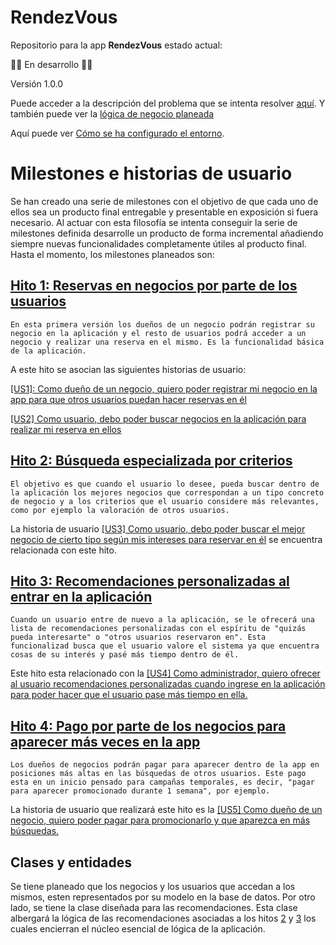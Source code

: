 # RendezVous
Repositorio para la app __RendezVous__ estado actual: 

:mechanic: En desarrollo :mechanic:

Versión 1.0.0

Puede acceder a la descripción del problema que se intenta resolver [aquí](./docs/hito0/descripcion-problema.md). Y también puede ver la [lógica de negocio planeada](./docs/hito0/logica-negocio.md)

Aquí puede ver [Cómo se ha configurado el entorno](./docs/hito0/configuracion-entorno-git.md).

# Milestones e historias de usuario

Se han creado una serie de milestones con el objetivo de que cada uno de ellos sea un producto final entregable y presentable en exposición si fuera necesario. Al actuar con esta filosofía se intenta conseguir la serie de milestones definida desarrolle un producto de forma incremental añadiendo siempre nuevas funcionalidades completamente útiles al producto final. Hasta el momento, los milestones planeados son:

## [Hito 1: Reservas en negocios por parte de los usuarios](https://github.com/ajalba/rendezvous/milestone/1)

    En esta primera versión los dueños de un negocio podrán registrar su negocio en la aplicación y el resto de usuarios podrá acceder a un negocio y realizar una reserva en el mismo. Es la funcionalidad básica de la aplicación. 
A este hito se asocian las siguientes historias de usuario:

[[US1]: Como dueño de un negocio, quiero poder registrar mi negocio en la app para que otros usuarios puedan hacer reservas en él](https://github.com/ajalba/rendezvous/issues/9)

[[US2] Como usuario, debo poder buscar negocios en la aplicación para realizar mi reserva en ellos](https://github.com/ajalba/rendezvous/issues/8)

## [Hito 2: Búsqueda especializada por criterios](https://github.com/ajalba/rendezvous/milestone/2)

    El objetivo es que cuando el usuario lo desee, pueda buscar dentro de la aplicación los mejores negocios que correspondan a un tipo concreto de negocio y a los criterios que el usuario considere más relevantes, como por ejemplo la valoración de otros usuarios.

La historia de usuario [[US3] Como usuario, debo poder buscar el mejor negocio de cierto tipo según mis intereses para reservar en él](https://github.com/ajalba/rendezvous/issues/10) se encuentra relacionada con este hito.

## [Hito 3: Recomendaciones personalizadas al entrar en la aplicación](https://github.com/ajalba/rendezvous/milestone/3)

    Cuando un usuario entre de nuevo a la aplicación, se le ofrecerá una lista de recomendaciones personalizadas con el espíritu de "quizás pueda interesarte" o "otros usuarios reservaron en". Esta funcionalizad busca que el usuario valore el sistema ya que encuentra cosas de su interés y pasé más tiempo dentro de él. 

Este hito esta relacionado con la [[US4] Como administrador, quiero ofrecer al usuario recomendaciones personalizadas cuando ingrese en la aplicación para poder hacer que el usuario pase más tiempo en ella.](https://github.com/ajalba/rendezvous/issues/11)

## [Hito 4: Pago por parte de los negocios para aparecer más veces en la app](https://github.com/ajalba/rendezvous/milestone/4)

    Los dueños de negocios podrán pagar para aparecer dentro de la app en posiciones más altas en las búsquedas de otros usuarios. Este pago esta en un inicio pensado para campañas temporales, es decir, "pagar para aparecer promocionado durante 1 semana", por ejemplo.

La historia de usuario que realizará este hito es la [[US5] Como dueño de un negocio, quiero poder pagar para promocionarlo y que aparezca en más búsquedas.](https://github.com/ajalba/rendezvous/issues/12)

## Clases y entidades

Se tiene planeado que los negocios y los usuarios que accedan a los mismos, esten representados por su modelo en la base de datos. Por otro lado, se tiene la clase diseñada para las recomendaciones. Esta clase albergará la lógica de las recomendaciones asociadas a los hitos [2](https://github.com/ajalba/rendezvous/milestone/2) y [3](https://github.com/ajalba/rendezvous/milestone/3) los cuales encierran el núcleo esencial de lógica de la aplicación.

